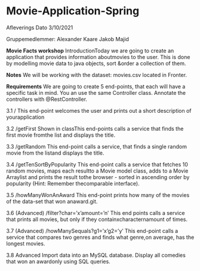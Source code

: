 # Movie-Application-Spring

Afleverings Dato 3/10/2021


Gruppemedlemmer:
Alexander Kaare
Jakob Majid

**Movie Facts workshop**
IntroductionToday we are going to create an application that provides information aboutmovies to the user.
This is done by modelling movie data to java objects, sort &order a collection of them.

**Notes**
We will be working with the dataset: movies.csv located in Fronter.

**Requirements**
We are going to create 5 end-points, that each will have a specific task in mind.
You an  use the same Controller class. Annotate the controllers with @RestController.

3.1 /
This  end-point  welcomes  the  user  and  prints  out  a  short  description  of  yourapplication

3.2 /getFirst
Shown in classThis end-points calls a service that finds the first movie fromthe list and displays the title.

3.3 /getRandom
This end-point calls a service,  that finds a single random movie from the listand displays the title.

3.4 /getTenSortByPopularity
This end-point calls a service that fetches 10 random movies, maps each resultto  a  Movie  model  class,  adds  to  a  Movie  Arraylist  and  prints  the  result  tothe  browser  -  sorted  in  ascending  order  by  popularity  (Hint:  Remember  thecomparable interface).

3.5 /howManyWonAnAward
This  end-point  prints  how  many  of  the  movies  of  the  data-set  that  won  anaward.git.

3.6 (Advanced) /filter?char=’x’amount=’n’
This end points calls a service that prints all movies, but only if they containxcharacternamount of times.

3.7 (Advanced) /howManySequals?g1=’x’g2=’y’
This end-point calls a service that compares two genres and finds what genre,on average, has the longest movies.

3.8 Advanced
Import data into an MySQL database.  Display all comedies that won an awardonly using SQL queries.

